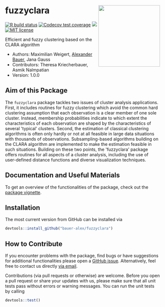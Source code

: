 
# fuzzyclara <img src="man/figures/hex-sticker/fuzzyclara.png" align="right" width="200"/>

<!-- badges: start -->

[![R build status](https://github.com/bauer-alex/fuzzyclara/workflows/R-CMD-check/badge.svg)](https://github.com/bauer-alex/fuzzyclara/actions)
[![Codecov test coverage](https://codecov.io/github/bauer-alex/fuzzyclara/graph/badge.svg?token=XK0OBP9TA2)](https://app.codecov.io/gh/bauer-alex/fuzzyclara)
[![](https://cranlogs.r-pkg.org/badges/grand-total/fuzzyclara)](https://cran.r-project.org/package=fuzzyclara)
[![MIT
license](https://img.shields.io/badge/license-MIT-brightgreen.svg)](https://opensource.org/licenses/MIT)
<!-- badges: end -->

Efficient and fuzzy clustering based on the CLARA algorithm

-   Authors: Maximilian Weigert,
    [Alexander Bauer](https://github.com/bauer-alex/), Jana Gauss
-   Contributors: Theresa Kriecherbauer, Asmik Nalmpatian
-   Version: 1.0.0

## Aim of this Package

The `fuzzyclara` package tackles two issues of cluster analysis applications.
First, it includes routines for fuzzy clustering which avoid the common hard
clustering assumption that each observation is a clear member of one sole
cluster. Instead, membership probabilities indicate to which extent the
characteristics of each observation are shaped by the characteristics of several
'typical' clusters. Second, the estimation of classical clustering algorithms
is often only hardly or not at all feasible in large data situations with
thousands of observations. Subsampling-based algorithms building on the CLARA
algorithm are implemented to make the estimation feasible in such situations.
Building on these two points, the 'fuzzyclara' package offers routines for all
aspects of a cluster analysis, including the use of user-defined distance
functions and diverse visualization techniques.

## Documentation and Useful Materials

To get an overview of the functionalities of the package, check out the
[package
vignette](https://bauer-alex.github.io/fuzzyclara/articles/main_functionality.html).

## Installation

The most current version from GitHub can be installed via

``` r
devtools::install_github("bauer-alex/fuzzyclara")
```

## How to Contribute

If you encounter problems with the package, find bugs or have
suggestions for additional functionalities please open a [GitHub
issue](https://github.com/bauer-alex/fuzzyclara/issues). Alternatively,
feel free to contact us directly [via email](mailto:baueralexander@posteo.de).

Contributions (via pull requests or otherwise) are welcome. Before you
open a pull request or share your updates with us, please make sure that
all unit tests pass without errors or warning messages. You can run the
unit tests by calling

``` r
devtools::test()
```

